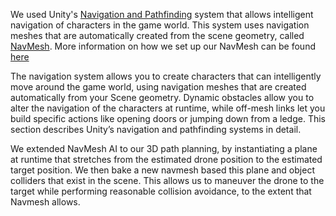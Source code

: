 We used Unity's [Navigation and Pathfinding](https://docs.unity3d.com/Manual/Navigation.html) system that allows intelligent navigation of characters in the game world. This system uses navigation meshes that are automatically created from the scene geometry, called [NavMesh](https://docs.unity3d.com/ScriptReference/AI.NavMesh.html). More information on how we set up our NavMesh can be found [here](Documentation/1_set_up_navmesh.md)

The navigation system allows you to create characters that can intelligently move around the game world, using navigation meshes that are created automatically from your Scene geometry. Dynamic obstacles allow you to alter the navigation of the characters at runtime, while off-mesh links let you build specific actions like opening doors or jumping down from a ledge. This section describes Unity’s navigation and pathfinding systems in detail.
 
We extended NavMesh AI to our 3D path planning, by instantiating a plane at runtime that stretches from the estimated drone position to the estimated target position. We then bake a new navmesh based this plane and object colliders that exist in the scene. This allows us to maneuver the drone to the target while performing reasonable collision avoidance, to the extent that Navmesh allows.
